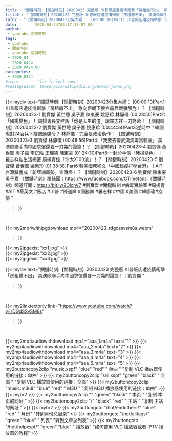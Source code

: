 ```yaml
---
title : "關鍵時刻:【關鍵時刻】20200423 完整版 川普飯店遭疫情衝擊「房租繳不出」 美澳歐聯手向中國求償還要一刀斃的證據！｜劉寶傑 "
title2 : "【關鍵時刻】20200423 完整版 川普飯店遭疫情衝擊「房租繳不出」 美澳歐聯手向中國求償還要一刀斃的證據！｜劉寶傑 "
info2 : "【關鍵時刻】20200423分集大綱：  (00:00:10)Part1:川普飯店遭疫情衝擊「房租繳不出」 急向伊朗下狠令需靠戰爭解危！？ 【關鍵時刻】20200423-1 劉寶傑 黃世聰 吳子嘉 陳東豪 姚惠珍 林靜儀  (00:28:50)Part2:「豬揚變色」！ 周揚青長文控訴「你是天生的渣」讓羅志祥一刀斃命！ 【關鍵時刻】20200423-2 劉寶傑 黃世聰 吳子嘉 姚惠珍  (00:44:34)Part3:逆時中？韓國瑜對24官兵下疫調通牒令？ 林靜儀：完全是政治動作！ 【關鍵時刻】20200423-3 劉寶傑 林靜儀  (00:48:56)Part4:「我要去查武漢病毒實驗室」 美澳歐聯手向中國求償還要一刀斃的證據！？ 【關鍵時刻】20200423-4 劉寶傑 黃世聰 吳子嘉 李正皓 王瑞德 陳東豪  (01:24:30)Part5:一封分手信「豬揚變色」！ 羅志祥私生活揭密 周揚青控「你太X100渣」！？ 【關鍵時刻】20200423-5 劉寶傑 黃世聰 姚惠珍  (01:38:38)Part6:轉美國務卿文「中國趁疫打壓台港」！AIT台灣臉書成「新亞洲局勢」宣傳塔！？ 【關鍵時刻】20200423-6 劉寶傑 陳東豪 吳子嘉  《關鍵時刻》粉絲團：https://www.facebook.com/CTimefans 《關鍵時刻》頻道訂閱：https://bit.ly/2OlcnV7  #劉寶傑 #關鍵時刻 #病毒實驗室 #周揚青 #AIT #蔡英文 #飯店 #川普 #陳道輝 #國務卿 #羅志祥 #中國 #美國 #韓國瑜#疫情 "
date:        2020-04-24T00:17:38-07:00
author:
 - youtube_關鍵時刻
tags:
 - youtube
 - 關鍵時刻
 - youtube_關鍵時刻
 - 2020_04
 - 2020_0424
 - 2020_0424_00
categories:
 - 2020_0424
#icon:        "fas fa-lock-open"
#resImgTeaser: teaserpics/wikipedia.org/emacs-jokes.png
---
```


{{< mydiv text="關鍵時刻:【關鍵時刻】20200423分集大綱：  (00:00:10)Part1:川普飯店遭疫情衝擊「房租繳不出」 急向伊朗下狠令需靠戰爭解危！？ 【關鍵時刻】20200423-1 劉寶傑 黃世聰 吳子嘉 陳東豪 姚惠珍 林靜儀  (00:28:50)Part2:「豬揚變色」！ 周揚青長文控訴「你是天生的渣」讓羅志祥一刀斃命！ 【關鍵時刻】20200423-2 劉寶傑 黃世聰 吳子嘉 姚惠珍  (00:44:34)Part3:逆時中？韓國瑜對24官兵下疫調通牒令？ 林靜儀：完全是政治動作！ 【關鍵時刻】20200423-3 劉寶傑 林靜儀  (00:48:56)Part4:「我要去查武漢病毒實驗室」 美澳歐聯手向中國求償還要一刀斃的證據！？ 【關鍵時刻】20200423-4 劉寶傑 黃世聰 吳子嘉 李正皓 王瑞德 陳東豪  (01:24:30)Part5:一封分手信「豬揚變色」！ 羅志祥私生活揭密 周揚青控「你太X100渣」！？ 【關鍵時刻】20200423-5 劉寶傑 黃世聰 姚惠珍  (01:38:38)Part6:轉美國務卿文「中國趁疫打壓台港」！AIT台灣臉書成「新亞洲局勢」宣傳塔！？ 【關鍵時刻】20200423-6 劉寶傑 陳東豪 吳子嘉  《關鍵時刻》粉絲團：https://www.facebook.com/CTimefans 《關鍵時刻》頻道訂閱：https://bit.ly/2OlcnV7  #劉寶傑 #關鍵時刻 #病毒實驗室 #周揚青 #AIT #蔡英文 #飯店 #川普 #陳道輝 #國務卿 #羅志祥 #中國 #美國 #韓國瑜#疫情 "
>}}
<br>


{{< my2mp4withjpgdownload mp4="20200423_rdgdssvsm8s.webm"
>}}

{{< my2jpgexist "xx1.jpg" >}}<br>
{{< my2jpgexist "xx2.jpg" >}}<br>
{{< my2jpgexist "xx3.jpg" >}}<br>



{{< mydiv text="關鍵時刻:【關鍵時刻】20200423 完整版 川普飯店遭疫情衝擊「房租繳不出」 美澳歐聯手向中國求償還要一刀斃的證據！｜劉寶傑 "
>}}
<br>

{{< my2linktextonly link="https://www.youtube.com/watch?v=rDGdSSvSM8s"
>}}


<br>

{{< my2mp4audiowithdownload mp4="aaa_1.m4a"    text="1" >}}
{{< my2mp4audiowithdownload mp4="aaa_2.m4a"    text="2" >}}
{{< my2mp4audiowithdownload mp4="aaa_3.m4a"    text="3" >}}
{{< my2mp4audiowithdownload mp4="aaa_4.m4a"    text="4" >}}
{{< my2mp4audiowithdownload mp4="aaa_5.m4a"    text="5" >}}
{{< my2buttoncopy2clip "music.xspf"        "blue"   "red"    " 单曲 "  "复制 VLC 播放器使用的链接：单曲" >}} {{< my2buttoncopy2clip "/all.xspf"         "green"  "black"  " 全部 "  "复制 VLC 播放器使用的链接：全部" >}} {{< my2buttoncopy2clip "music.m3u8"        "blue"   "red"    " M3U  "    "复制 M3U 播放器使用的链接：单曲" >}} {{< mybr2 >}} {{< my2buttoncopy2clip ""                  "green"  "black"  " 本页 "    "复制 本页的网址 " >}} {{< my2buttoncopy2clip "/"                 "black"  "red"    " 主站 "    "复制 主站的网址 " >}} {{< mybr2 >}} {{< my2buttongoto      "/hot/endothers/"   "blue"   "red"    " 月份"   "转到月份总目录" >}} {{< my2buttongoto      "/hot/alltags/"     "green"  "blue"   " 列表"   "转到文章总列表" >}} {{< my2buttongoto      "/hot/helpxspf/"    "green"  "blue"   " 播放器" "如何使用 VLC 播放器或者 IPTV 播放器的教程" >}} 
